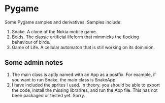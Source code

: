 # Pygame
Some Pygame samples and derivatives. Samples include:
1. Snake. A clone of the Nokia mobile game.
1. Boids. The classic artificial lifeform that mimmicks the flocking behaviour of birds.
1. Game of Life. A cellular automaton that is still working on its dominion.

## Some admin notes
1. The main class is aptly named with an App as a postfix. For example,
if you want to run Snake, the main class is SnakeApp.
1. I have included the sprites I used. In theory, you should be able to 
export the code, install the missing librarires, and run the App file.
This has not been packaged or tested yet. Sorry.

